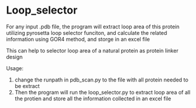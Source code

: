 # Loop_selector


For any input .pdb file, the program will extract loop area of this protein utilizing pyrosetta loop selector funciton, and calculate the related information using GOR4 method, and storge in an excel file

This can help to selector loop area of a natural protein as protein linker design


Usage:

1. change the runpath in pdb_scan.py to the file with all protein needed to be extract
2. Then the program will run the loop_selector.py to extract loop area of all the protien and store all the information collected in an excel file
